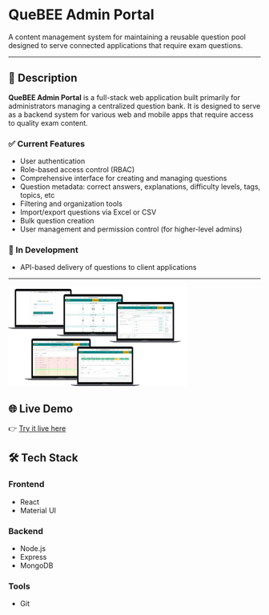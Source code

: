 # QueBEE Admin Portal

A content management system for maintaining a reusable question pool designed to serve connected applications that require exam questions.

---

## 📝 Description

**QueBEE Admin Portal** is a full-stack web application built primarily for administrators managing a centralized question bank. It is designed to serve as a backend system for various web and mobile apps that require access to quality exam content.

### ✅ Current Features

- User authentication
- Role-based access control (RBAC)
- Comprehensive interface for creating and managing questions
- Question metadata: correct answers, explanations, difficulty levels, tags, topics, etc
- Filtering and organization tools
- Import/export questions via Excel or CSV
- Bulk question creation
- User management and permission control (for higher-level admins)

### 🚧 In Development

- API-based delivery of questions to client applications

---

![Screenshot3](public/assets/imgs/readme-screenshots/s1.png)

## 🌐 Live Demo

👉 [Try it live here](https://quebee-admin.onrender.com/)

## 🛠 Tech Stack

### Frontend

- React
- Material UI

### Backend

- Node.js
- Express
- MongoDB

### Tools

- Git
